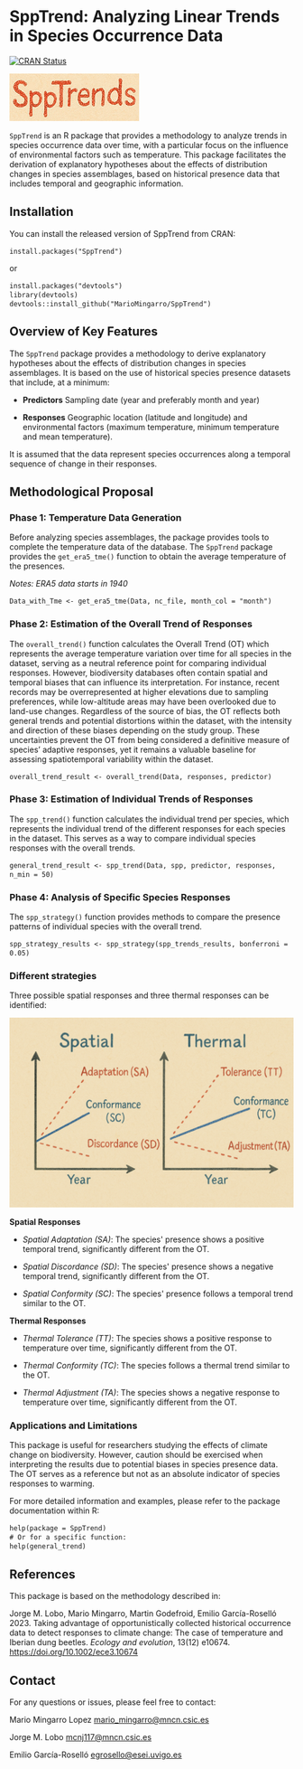 # SppTrend: Analyzing Linear Trends in Species Occurrence Data

[![CRAN Status](https://www.r-pkg.org/badges/version/SppTrend)](https://cran.r-project.org/package=SppTrend)

![Estrategias](title2.png)


`SppTrend` is an R package that provides a methodology to analyze trends in species occurrence data over time, with a particular focus on the influence of environmental factors such as temperature. This package facilitates the derivation of explanatory hypotheses about the effects of distribution changes in species assemblages, based on historical presence data that includes temporal and geographic information.

## Installation

You can install the released version of SppTrend from CRAN:

```{r}
install.packages("SppTrend")
```
or
```{r}
install.packages("devtools")
library(devtools)
devtools::install_github("MarioMingarro/SppTrend")
```

## Overview of Key Features

The `SppTrend` package provides a methodology to derive explanatory hypotheses about the effects of distribution changes in species assemblages. It is based on the use of historical species presence datasets that include, at a minimum:

  - **Predictors** Sampling date (year and preferably month and year)

  - **Responses** Geographic location (latitude and longitude) and environmental factors (maximum temperature, minimum temperature and mean temperature).

It is assumed that the data represent species occurrences along a temporal sequence of change in their responses.



## Methodological Proposal

### Phase 1: Temperature Data Generation

Before analyzing species assemblages, the package provides tools to complete the temperature data of the database. The `SppTrend` package provides the `get_era5_tme()` function to obtain the average temperature of the presences.

*Notes: ERA5 data starts in 1940*

```{r}
Data_with_Tme <- get_era5_tme(Data, nc_file, month_col = "month")
```

### Phase 2: Estimation of the Overall Trend of Responses

The `overall_trend()` function calculates the Overall Trend (OT) which represents the average temperature variation over time for all species in the dataset, serving as a neutral reference point for comparing individual responses. 
However, biodiversity databases often contain spatial and temporal biases that can influence its interpretation. For instance, recent records may be overrepresented at higher elevations due to sampling preferences, while low-altitude areas may have been overlooked due to land-use changes. Regardless of the source of bias, the OT reflects both general trends and potential distortions within the dataset, with the intensity and direction of these biases depending on the study group. These uncertainties prevent the OT from being considered a definitive measure of species’ adaptive responses, yet it remains a valuable baseline for assessing spatiotemporal variability within the dataset.

```{r}
overall_trend_result <- overall_trend(Data, responses, predictor)
```

### Phase 3: Estimation of Individual Trends of Responses

The `spp_trend()` function calculates the individual trend per species, which represents the individual trend of the different responses for each species in the dataset. This serves as a way to compare individual species responses with the overall trends.

```{r}
general_trend_result <- spp_trend(Data, spp, predictor, responses, n_min = 50)
```

### Phase 4: Analysis of Specific Species Responses

The `spp_strategy()` function provides methods to compare the presence patterns of individual species with the overall trend.

```{r}
spp_strategy_results <- spp_strategy(spp_trends_results, bonferroni = 0.05)
```

### Different strategies

Three possible spatial responses and three thermal responses can be identified:

![Estrategias](strategies.png)

**Spatial Responses**

  - *Spatial Adaptation (SA)*: The species' presence shows a positive temporal trend, significantly different from the OT.

  - *Spatial Discordance (SD)*: The species' presence shows a negative temporal trend, significantly different from the OT.

  - *Spatial Conformity (SC)*: The species' presence follows a temporal trend similar to the OT.

**Thermal Responses**

  - *Thermal Tolerance (TT)*: The species shows a positive response to temperature over time, significantly different from the OT.

  - *Thermal Conformity (TC)*: The species follows a thermal trend similar to the OT. 

  - *Thermal Adjustment (TA)*: The species shows a negative response to temperature over time, significantly different from the OT. 

### Applications and Limitations
This package is useful for researchers studying the effects of climate change on biodiversity. However, caution should be exercised when interpreting the results due to potential biases in species presence data. The OT serves as a reference but not as an absolute indicator of species responses to warming.

For more detailed information and examples, please refer to the package documentation within R:

```{r}
help(package = SppTrend)
# Or for a specific function:
help(general_trend)
```
## References
This package is based on the methodology described in:

Jorge M. Lobo, Mario Mingarro, Martin Godefroid, Emilio García-Roselló 2023. Taking advantage of opportunistically collected historical occurrence data to detect responses to climate change: The case of temperature and Iberian dung beetles. *Ecology and evolution*, 13(12) e10674. https://doi.org/10.1002/ece3.10674 

## Contact
For any questions or issues, please feel free to contact:

Mario Mingarro Lopez
mario_mingarro@mncn.csic.es

Jorge M. Lobo 
mcnj117@mncn.csic.es

Emilio García-Roselló 
egrosello@esei.uvigo.es
